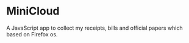 # MiniCloud
A JavaScript app to collect my receipts, bills and official papers which based on Firefox os.
